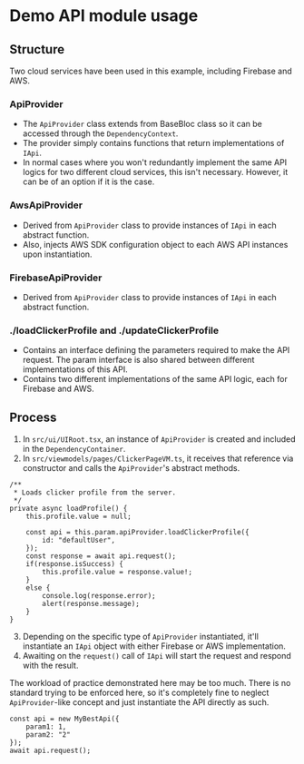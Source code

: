 # Demo API module usage
## Structure
Two cloud services have been used in this example, including Firebase and AWS.

### ApiProvider
- The `ApiProvider` class extends from BaseBloc class so it can be accessed through the `DependencyContext`.
- The provider simply contains functions that return implementations of `IApi`.
- In normal cases where you won't redundantly implement the same API logics for two different cloud services, this isn't necessary. However, it can be of an option if it is the case.

### AwsApiProvider
- Derived from `ApiProvider` class to provide instances of `IApi` in each abstract function.
- Also, injects AWS SDK configuration object to each AWS API instances upon instantiation.

### FirebaseApiProvider
- Derived from `ApiProvider` class to provide instances of `IApi` in each abstract function.

### ./loadClickerProfile and ./updateClickerProfile
- Contains an interface defining the parameters required to make the API request. The param interface is also shared between different implementations of this API.
- Contains two different implementations of the same API logic, each for Firebase and AWS.

## Process
1. In `src/ui/UIRoot.tsx`, an instance of `ApiProvider` is created and included in the `DependencyContainer`.
2. In `src/viewmodels/pages/ClickerPageVM.ts`, it receives that reference via constructor and calls the `ApiProvider`'s abstract methods.
```
/**
 * Loads clicker profile from the server.
 */
private async loadProfile() {
    this.profile.value = null;

    const api = this.param.apiProvider.loadClickerProfile({
        id: "defaultUser",
    });
    const response = await api.request();
    if(response.isSuccess) {
        this.profile.value = response.value!;
    }
    else {
        console.log(response.error);
        alert(response.message);
    }
}
```
3. Depending on the specific type of `ApiProvider` instantiated, it'll instantiate an `IApi` object with either Firebase or AWS implementation.
4. Awaiting on the `request()` call of `IApi` will start the request and respond with the result.

The workload of practice demonstrated here may be too much. There is no standard trying to be enforced here, so it's completely fine to neglect `ApiProvider`-like concept and just instantiate the API directly as such.
```
const api = new MyBestApi({
    param1: 1,
    param2: "2"
});
await api.request();
```